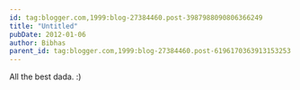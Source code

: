 ```yaml
---
id: tag:blogger.com,1999:blog-27384460.post-3987988090806366249
title: "Untitled"
pubDate: 2012-01-06
author: Bibhas
parent_id: tag:blogger.com,1999:blog-27384460.post-6196170363913153253
---
```


All the best dada. :)